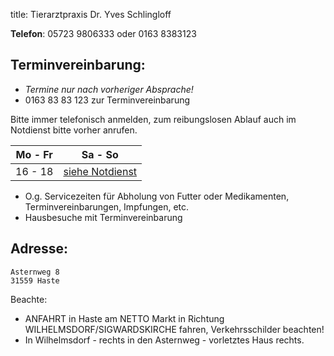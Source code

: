 title: Tierarztpraxis Dr. Yves Schlingloff

**Telefon**: 05723 9806333 oder 0163 8383123

Terminvereinbarung:
-------------------

- *Termine nur nach vorheriger Absprache!*
- 0163 83 83 123 zur Terminvereinbarung

Bitte immer telefonisch anmelden, zum reibungslosen Ablauf auch im Notdienst bitte vorher anrufen.

|  Mo - Fr      | Sa - So |
| ------------- | ------------------------------------- |
| 16 - 18       | [siehe Notdienst](../notdienst.html)  |

- O.g. Servicezeiten für Abholung von Futter oder Medikamenten, Terminvereinbarungen, Impfungen, etc.
- Hausbesuche mit Terminvereinbarung 

Adresse:
--------

    Asternweg 8
    31559 Haste

Beachte:

- ANFAHRT in Haste am NETTO Markt in Richtung WILHELMSDORF/SIGWARDSKIRCHE fahren, Verkehrsschilder beachten!
- In Wilhelmsdorf - rechts in den Asternweg - vorletztes Haus rechts.



